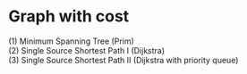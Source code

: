 #  Graph with cost

(1) Minimum Spanning Tree (Prim)   
(2) Single Source Shortest Path I (Dijkstra)   
(3) Single Source Shortest Path II (Dijkstra with priority queue)   